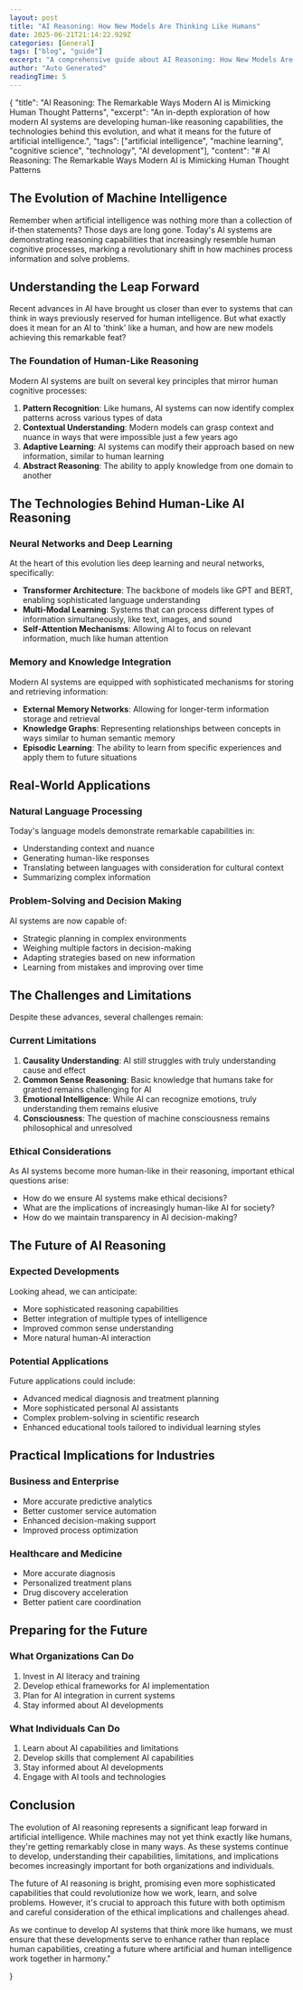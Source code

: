 ```yaml
---
layout: post
title: "AI Reasoning: How New Models Are Thinking Like Humans"
date: 2025-06-21T21:14:22.929Z
categories: [General]
tags: ["blog", "guide"]
excerpt: "A comprehensive guide about AI Reasoning: How New Models Are Thinking Like Humans"
author: "Auto Generated"
readingTime: 5
---
```


{
  "title": "AI Reasoning: The Remarkable Ways Modern AI is Mimicking Human Thought Patterns",
  "excerpt": "An in-depth exploration of how modern AI systems are developing human-like reasoning capabilities, the technologies behind this evolution, and what it means for the future of artificial intelligence.",
  "tags": ["artificial intelligence", "machine learning", "cognitive science", "technology", "AI development"],
  "content": "# AI Reasoning: The Remarkable Ways Modern AI is Mimicking Human Thought Patterns

## The Evolution of Machine Intelligence

Remember when artificial intelligence was nothing more than a collection of if-then statements? Those days are long gone. Today's AI systems are demonstrating reasoning capabilities that increasingly resemble human cognitive processes, marking a revolutionary shift in how machines process information and solve problems.

## Understanding the Leap Forward

Recent advances in AI have brought us closer than ever to systems that can think in ways previously reserved for human intelligence. But what exactly does it mean for an AI to 'think' like a human, and how are new models achieving this remarkable feat?

### The Foundation of Human-Like Reasoning

Modern AI systems are built on several key principles that mirror human cognitive processes:

1. **Pattern Recognition**: Like humans, AI systems can now identify complex patterns across various types of data
2. **Contextual Understanding**: Modern models can grasp context and nuance in ways that were impossible just a few years ago
3. **Adaptive Learning**: AI systems can modify their approach based on new information, similar to human learning
4. **Abstract Reasoning**: The ability to apply knowledge from one domain to another

## The Technologies Behind Human-Like AI Reasoning

### Neural Networks and Deep Learning

At the heart of this evolution lies deep learning and neural networks, specifically:

- **Transformer Architecture**: The backbone of models like GPT and BERT, enabling sophisticated language understanding
- **Multi-Modal Learning**: Systems that can process different types of information simultaneously, like text, images, and sound
- **Self-Attention Mechanisms**: Allowing AI to focus on relevant information, much like human attention

### Memory and Knowledge Integration

Modern AI systems are equipped with sophisticated mechanisms for storing and retrieving information:

- **External Memory Networks**: Allowing for longer-term information storage and retrieval
- **Knowledge Graphs**: Representing relationships between concepts in ways similar to human semantic memory
- **Episodic Learning**: The ability to learn from specific experiences and apply them to future situations

## Real-World Applications

### Natural Language Processing

Today's language models demonstrate remarkable capabilities in:

- Understanding context and nuance
- Generating human-like responses
- Translating between languages with consideration for cultural context
- Summarizing complex information

### Problem-Solving and Decision Making

AI systems are now capable of:

- Strategic planning in complex environments
- Weighing multiple factors in decision-making
- Adapting strategies based on new information
- Learning from mistakes and improving over time

## The Challenges and Limitations

Despite these advances, several challenges remain:

### Current Limitations

1. **Causality Understanding**: AI still struggles with truly understanding cause and effect
2. **Common Sense Reasoning**: Basic knowledge that humans take for granted remains challenging for AI
3. **Emotional Intelligence**: While AI can recognize emotions, truly understanding them remains elusive
4. **Consciousness**: The question of machine consciousness remains philosophical and unresolved

### Ethical Considerations

As AI systems become more human-like in their reasoning, important ethical questions arise:

- How do we ensure AI systems make ethical decisions?
- What are the implications of increasingly human-like AI for society?
- How do we maintain transparency in AI decision-making?

## The Future of AI Reasoning

### Expected Developments

Looking ahead, we can anticipate:

- More sophisticated reasoning capabilities
- Better integration of multiple types of intelligence
- Improved common sense understanding
- More natural human-AI interaction

### Potential Applications

Future applications could include:

- Advanced medical diagnosis and treatment planning
- More sophisticated personal AI assistants
- Complex problem-solving in scientific research
- Enhanced educational tools tailored to individual learning styles

## Practical Implications for Industries

### Business and Enterprise

- More accurate predictive analytics
- Better customer service automation
- Enhanced decision-making support
- Improved process optimization

### Healthcare and Medicine

- More accurate diagnosis
- Personalized treatment plans
- Drug discovery acceleration
- Better patient care coordination

## Preparing for the Future

### What Organizations Can Do

1. Invest in AI literacy and training
2. Develop ethical frameworks for AI implementation
3. Plan for AI integration in current systems
4. Stay informed about AI developments

### What Individuals Can Do

1. Learn about AI capabilities and limitations
2. Develop skills that complement AI capabilities
3. Stay informed about AI developments
4. Engage with AI tools and technologies

## Conclusion

The evolution of AI reasoning represents a significant leap forward in artificial intelligence. While machines may not yet think exactly like humans, they're getting remarkably close in many ways. As these systems continue to develop, understanding their capabilities, limitations, and implications becomes increasingly important for both organizations and individuals.

The future of AI reasoning is bright, promising even more sophisticated capabilities that could revolutionize how we work, learn, and solve problems. However, it's crucial to approach this future with both optimism and careful consideration of the ethical implications and challenges ahead.

As we continue to develop AI systems that think more like humans, we must ensure that these developments serve to enhance rather than replace human capabilities, creating a future where artificial and human intelligence work together in harmony."

}